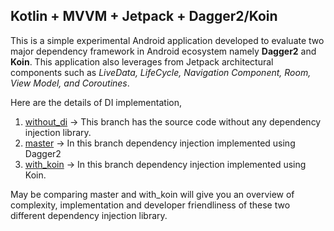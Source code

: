 ## Kotlin + MVVM + Jetpack + Dagger2/Koin

This is a simple experimental Android application developed to evaluate two major dependency framework in Android ecosystem namely **Dagger2** and **Koin**. This application also leverages from Jetpack architectural components such as *LiveData, LifeCycle, Navigation Component, Room, View Model, and Coroutines*.

Here are the details of DI implementation,

1. [without_di](https://github.com/KarthiPnsmy/kotlin_mvvm_jetpack/tree/without_di) -> This branch has the source code without any dependency injection library.
2. [master](https://github.com/KarthiPnsmy/kotlin_mvvm_jetpack/tree/master) -> In this branch dependency injection implemented using Dagger2
3. [with_koin](https://github.com/KarthiPnsmy/kotlin_mvvm_jetpack/tree/with_koin) -> In this branch dependency injection implemented using Koin.

May be comparing master and with_koin will give you an overview of complexity, implementation and developer friendliness of these two different dependency injection library.


